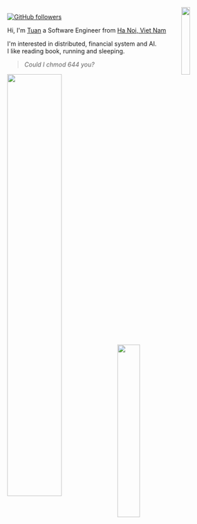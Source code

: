 <!---
<a href="http://greyhub.github.io/"><img src="..." width="900"></a>
-->

<img align='right' src='https://media3.giphy.com/media/du3J3cXyzhj75IOgvA/giphy.gif?cid=ecf05e479uyhcidh0ezeu83zrfdxko34orwgyie2yvt8ppxc&rid=giphy.gif' width='20%"'>

[![GitHub followers](https://img.shields.io/github/followers/tuandn8?label=Follow&style=social)](https://github.com/greyhub) 

Hi, I'm [Tuan](http://tuandn8.github.io/) a Software Engineer from [Ha Noi, Viet Nam](https://www.google.com/maps/place/Tr%C6%B0%E1%BB%9Dng+%C4%90%E1%BA%A1i+h%E1%BB%8Dc+B%C3%A1ch+khoa+H%C3%A0+N%E1%BB%99i/@21.005603,105.8412638,17z/data=!3m1!4b1!4m5!3m4!1s0x3135ac76ccab6dd7:0x55e92a5b07a97d03!8m2!3d21.005603!4d105.8434525)


I'm interested in distributed, financial system and AI.  
I like reading book, running and sleeping.
  
  
  
  
  
> 
> *Could I chmod 644 you?*

<img align='left' src='https://github-readme-stats.vercel.app/api?username=tuandn8&show_icons=true&title_color=056c99&icon_color=056c99&text_color=3d3d3d&bg_color=ebebeb&count_private=false' width='50%'>

<img align='left' src='https://github-readme-stats.vercel.app/api/top-langs/?username=tuandn8&langs_count=10&theme=tokyonight&layout=compact' width='32%'>
